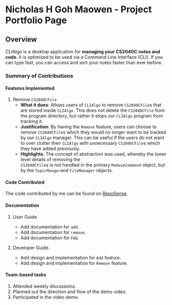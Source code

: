 # Nicholas H Goh Maowen - Project Portfolio Page

## Overview
CLIAlgo is a desktop application for **managing your CS2040C notes and code**. It is optimized to be used via a Command
Line Interface (CLI). If you can type fast, you can access and sort your notes faster than ever before.

### Summary of Contributions

#### Features Implemented

1. Remove `CS2040CFile`
    - **What it does**: Allows users of `CLIAlgo` to remove `CS2040CFile`s that are stored inside `CLIAlgo`. This does
      not delete the `CS2040CFile` from the program directory, but rather it stops our `CLIAlgo` program from tracking
      it.
    - **Justification**: By having the `Remove` feature, users can choose to remove `CS2040CFile`s which they would no
      longer want to be tracked by our `CLIAlgo` manager. This can be useful if the users do not want to over clutter 
      their `CLIAlgo` with unnecessary `CS2040CFile`s which they have added previously.
    - **Highlights**: The concept of abstraction was used, whereby the lower level details of removing the  
      `CS2040CFile`s is not handled in the primary `RemoveCommand` object, but by the `TopicManger`and `FileManager`
      objects.

#### Code Contributed
The code contributed by me can be found on [RepoSense](https://nus-cs2113-ay2223s2.github.io/tp-dashboard/?search=nicholas&sort=groupTitle&sortWithin=title&timeframe=commit&mergegroup=&groupSelect=groupByRepos&breakdown=true&checkedFileTypes=test-code~other~docs~functional-code&since=2023-02-17&tabOpen=true&tabType=authorship&tabAuthor=nicholas132000&tabRepo=AY2223S2-CS2113-T15-1%2Ftp%5Bmaster%5D&authorshipIsMergeGroup=false&authorshipFileTypes=test-code~other~docs~functional-code&authorshipIsBinaryFileTypeChecked=false&authorshipIsIgnoredFilesChecked=false).

#### Documentation
1. User Guide.
    - Add documentation for `add`.
    - Add documentation for `remove`.
    - Add documentation for `FAQ`.

2. Developer Guide.
    - Add design and implementation for `Add` feature.
    - Add design and implementation for `Remove`  feature.

#### Team-based tasks
1. Attended weekly discussions.
2. Planned out the direction and flow of the demo video.
3. Participated in the video demo.


